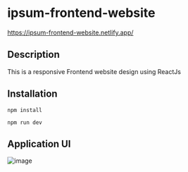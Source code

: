 ﻿# ipsum-frontend-website
 https://ipsum-frontend-website.netlify.app/
 
## Description
This is a responsive Frontend website design using ReactJs

## Installation

```
npm install
```
```
npm run dev
```

## Application UI
![image](https://github.com/mdshakilkhan841/ipsum-frontend-website/assets/77512256/41aef671-3492-4055-9207-972ff4c12db1)


